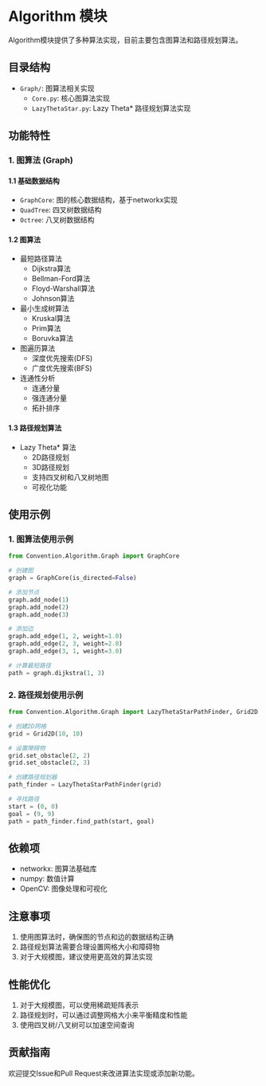 # Algorithm 模块

Algorithm模块提供了多种算法实现，目前主要包含图算法和路径规划算法。

## 目录结构

- `Graph/`: 图算法相关实现
  - `Core.py`: 核心图算法实现
  - `LazyThetaStar.py`: Lazy Theta* 路径规划算法实现

## 功能特性

### 1. 图算法 (Graph)

#### 1.1 基础数据结构

- `GraphCore`: 图的核心数据结构，基于networkx实现
- `QuadTree`: 四叉树数据结构
- `Octree`: 八叉树数据结构

#### 1.2 图算法

- 最短路径算法
  - Dijkstra算法
  - Bellman-Ford算法
  - Floyd-Warshall算法
  - Johnson算法
- 最小生成树算法
  - Kruskal算法
  - Prim算法
  - Boruvka算法
- 图遍历算法
  - 深度优先搜索(DFS)
  - 广度优先搜索(BFS)
- 连通性分析
  - 连通分量
  - 强连通分量
  - 拓扑排序

#### 1.3 路径规划算法

- Lazy Theta* 算法
  - 2D路径规划
  - 3D路径规划
  - 支持四叉树和八叉树地图
  - 可视化功能

## 使用示例

### 1. 图算法使用示例

```python
from Convention.Algorithm.Graph import GraphCore

# 创建图
graph = GraphCore(is_directed=False)

# 添加节点
graph.add_node(1)
graph.add_node(2)
graph.add_node(3)

# 添加边
graph.add_edge(1, 2, weight=1.0)
graph.add_edge(2, 3, weight=2.0)
graph.add_edge(3, 1, weight=3.0)

# 计算最短路径
path = graph.dijkstra(1, 3)
```

### 2. 路径规划使用示例

```python
from Convention.Algorithm.Graph import LazyThetaStarPathFinder, Grid2D

# 创建2D网格
grid = Grid2D(10, 10)

# 设置障碍物
grid.set_obstacle(2, 2)
grid.set_obstacle(2, 3)

# 创建路径规划器
path_finder = LazyThetaStarPathFinder(grid)

# 寻找路径
start = (0, 0)
goal = (9, 9)
path = path_finder.find_path(start, goal)
```

## 依赖项

- networkx: 图算法基础库
- numpy: 数值计算
- OpenCV: 图像处理和可视化

## 注意事项

1. 使用图算法时，确保图的节点和边的数据结构正确
2. 路径规划算法需要合理设置网格大小和障碍物
3. 对于大规模图，建议使用更高效的算法实现

## 性能优化

1. 对于大规模图，可以使用稀疏矩阵表示
2. 路径规划时，可以通过调整网格大小来平衡精度和性能
3. 使用四叉树/八叉树可以加速空间查询

## 贡献指南

欢迎提交Issue和Pull Request来改进算法实现或添加新功能。
